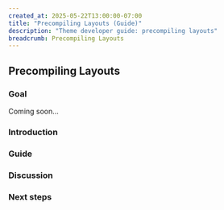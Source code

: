 ```yaml
---
created_at: 2025-05-22T13:00:00-07:00
title: "Precompiling Layouts (Guide)"
description: "Theme developer guide: precompiling layouts"
breadcrumb: Precompiling Layouts
---
```


## Precompiling Layouts

<auto-toc selectors='h3,h4,h5,h6,dl dt'></auto-toc>

### Goal

Coming soon...

### Introduction

### Guide

### Discussion

### Next steps



<!-- Links -->
